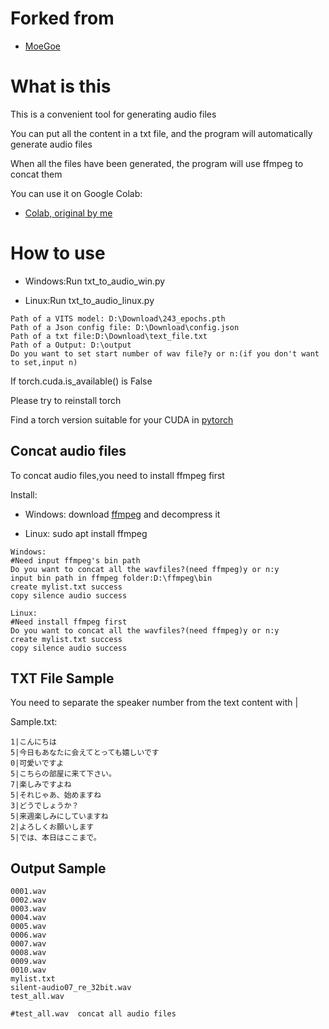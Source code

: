 # Forked from
- [MoeGoe](https://github.com/CjangCjengh/MoeGoe)

# What is this
 This is a convenient tool for generating audio files

 You can put all the content in a txt file, and the program will automatically generate audio files
 
 When all the files have been generated, the program will use ffmpeg to concat them
 
 You can use it on Google Colab:
 - [Colab, original by me](https://colab.research.google.com/drive/1ha1t0vVO0Bg-2vQXyv0wm5VaMt_yDGtZ?usp=sharing)

# How to use
- Windows:Run txt_to_audio_win.py

- Linux:Run txt_to_audio_linux.py
```
Path of a VITS model: D:\Download\243_epochs.pth
Path of a Json config file: D:\Download\config.json
Path of a txt file:D:\Download\text_file.txt
Path of a Output: D:\output
Do you want to set start number of wav file?y or n:(if you don't want to set,input n)
```
If torch.cuda.is_available() is False

Please try to reinstall torch

Find a torch version suitable for your CUDA
in [pytorch](https://pytorch.org/get-started/locally/)
## Concat audio files
To concat audio files,you need to install ffmpeg first

Install:

- Windows: download [ffmpeg](https://ffmpeg.org/) and decompress it

- Linux: sudo apt install ffmpeg

```
Windows:
#Need input ffmpeg's bin path
Do you want to concat all the wavfiles?(need ffmpeg)y or n:y
input bin path in ffmpeg folder:D:\ffmpeg\bin
create mylist.txt success
copy silence audio success
```

```
Linux:
#Need install ffmpeg first
Do you want to concat all the wavfiles?(need ffmpeg)y or n:y
create mylist.txt success
copy silence audio success
```

## TXT File Sample
You need to separate the speaker number from the text content with |

Sample.txt:
```
1|こんにちは
5|今日もあなたに会えてとっても嬉しいです
0|可愛いですよ
5|こちらの部屋に来て下さい。
7|楽しみですよね
5|それじゃあ、始めますね
3|どうでしょうか？
5|来週楽しみにしていますね
2|よろしくお願いします
5|では、本日はここまで。
```

## Output Sample
```
0001.wav
0002.wav
0003.wav
0004.wav
0005.wav
0006.wav
0007.wav
0008.wav
0009.wav
0010.wav
mylist.txt
silent-audio07_re_32bit.wav
test_all.wav

#test_all.wav  concat all audio files
```
